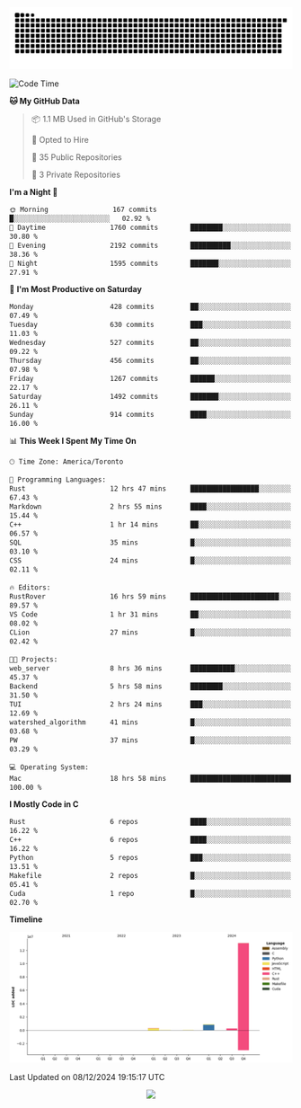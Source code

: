 <picture>
  <source media="(prefers-color-scheme: dark)" srcset="https://raw.githubusercontent.com/kkli08/kkli08/output/github-contribution-grid-snake-dark.svg">
  <source media="(prefers-color-scheme: light)" srcset="https://raw.githubusercontent.com/kkli08/kkli08/output/github-contribution-grid-snake.svg">
  <img alt="github contribution grid snake animation" src="https://raw.githubusercontent.com/kkli08/kkli08/output/github-contribution-grid-snake.svg">
</picture>


<!--START_SECTION:waka-->
![Code Time](http://img.shields.io/badge/Code%20Time-115%20hrs%2056%20mins-blue)

**🐱 My GitHub Data** 

> 📦 1.1 MB Used in GitHub's Storage 
 > 
> 💼 Opted to Hire
 > 
> 📜 35 Public Repositories 
 > 
> 🔑 3 Private Repositories 
 > 
**I'm a Night 🦉** 

```text
🌞 Morning                167 commits         █░░░░░░░░░░░░░░░░░░░░░░░░   02.92 % 
🌆 Daytime                1760 commits        ████████░░░░░░░░░░░░░░░░░   30.80 % 
🌃 Evening                2192 commits        ██████████░░░░░░░░░░░░░░░   38.36 % 
🌙 Night                  1595 commits        ███████░░░░░░░░░░░░░░░░░░   27.91 % 
```
📅 **I'm Most Productive on Saturday** 

```text
Monday                   428 commits         ██░░░░░░░░░░░░░░░░░░░░░░░   07.49 % 
Tuesday                  630 commits         ███░░░░░░░░░░░░░░░░░░░░░░   11.03 % 
Wednesday                527 commits         ██░░░░░░░░░░░░░░░░░░░░░░░   09.22 % 
Thursday                 456 commits         ██░░░░░░░░░░░░░░░░░░░░░░░   07.98 % 
Friday                   1267 commits        ██████░░░░░░░░░░░░░░░░░░░   22.17 % 
Saturday                 1492 commits        ███████░░░░░░░░░░░░░░░░░░   26.11 % 
Sunday                   914 commits         ████░░░░░░░░░░░░░░░░░░░░░   16.00 % 
```


📊 **This Week I Spent My Time On** 

```text
🕑︎ Time Zone: America/Toronto

💬 Programming Languages: 
Rust                     12 hrs 47 mins      █████████████████░░░░░░░░   67.43 % 
Markdown                 2 hrs 55 mins       ████░░░░░░░░░░░░░░░░░░░░░   15.44 % 
C++                      1 hr 14 mins        ██░░░░░░░░░░░░░░░░░░░░░░░   06.57 % 
SQL                      35 mins             █░░░░░░░░░░░░░░░░░░░░░░░░   03.10 % 
CSS                      24 mins             █░░░░░░░░░░░░░░░░░░░░░░░░   02.11 % 

🔥 Editors: 
RustRover                16 hrs 59 mins      ██████████████████████░░░   89.57 % 
VS Code                  1 hr 31 mins        ██░░░░░░░░░░░░░░░░░░░░░░░   08.02 % 
CLion                    27 mins             █░░░░░░░░░░░░░░░░░░░░░░░░   02.42 % 

🐱‍💻 Projects: 
web_server               8 hrs 36 mins       ███████████░░░░░░░░░░░░░░   45.37 % 
Backend                  5 hrs 58 mins       ████████░░░░░░░░░░░░░░░░░   31.50 % 
TUI                      2 hrs 24 mins       ███░░░░░░░░░░░░░░░░░░░░░░   12.69 % 
watershed_algorithm      41 mins             █░░░░░░░░░░░░░░░░░░░░░░░░   03.68 % 
PW                       37 mins             █░░░░░░░░░░░░░░░░░░░░░░░░   03.29 % 

💻 Operating System: 
Mac                      18 hrs 58 mins      █████████████████████████   100.00 % 
```

**I Mostly Code in C** 

```text
Rust                     6 repos             ████░░░░░░░░░░░░░░░░░░░░░   16.22 % 
C++                      6 repos             ████░░░░░░░░░░░░░░░░░░░░░   16.22 % 
Python                   5 repos             ███░░░░░░░░░░░░░░░░░░░░░░   13.51 % 
Makefile                 2 repos             █░░░░░░░░░░░░░░░░░░░░░░░░   05.41 % 
Cuda                     1 repo              █░░░░░░░░░░░░░░░░░░░░░░░░   02.70 % 
```



**Timeline**

![Lines of Code chart](https://raw.githubusercontent.com/kkli08/kkli08/main/assets/bar_graph.png)


 Last Updated on 08/12/2024 19:15:17 UTC
<!--END_SECTION:waka-->


<div align="center">
    <img  src="https://github-readme-streak-stats.herokuapp.com/?user=kkli08&theme=cobalt" />
</div>

<br/>
<br/>
<br/>
